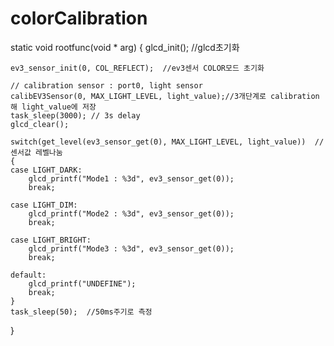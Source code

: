 # colorCalibration
static void rootfunc(void * arg) {
	glcd_init();  //glcd초기화

	ev3_sensor_init(0, COL_REFLECT);  //ev3센서 COLOR모드 초기화

	// calibration sensor : port0, light sensor
	calibEV3Sensor(0, MAX_LIGHT_LEVEL, light_value);//3개단계로 calibration해 light_value에 저장
	task_sleep(3000); // 3s delay
	glcd_clear();

	switch(get_level(ev3_sensor_get(0), MAX_LIGHT_LEVEL, light_value))  //센서값 레벨나눔
	{
	case LIGHT_DARK:
		glcd_printf("Mode1 : %3d", ev3_sensor_get(0));
		break;

	case LIGHT_DIM:
		glcd_printf("Mode2 : %3d", ev3_sensor_get(0));
		break;

	case LIGHT_BRIGHT:
		glcd_printf("Mode3 : %3d", ev3_sensor_get(0));
		break;

	default:
		glcd_printf("UNDEFINE");
		break;
	}
	task_sleep(50);  //50ms주기로 측정
}